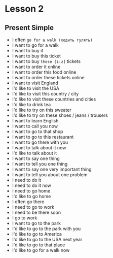 # Lesson 2

## Present Simple

- I often `go for a walk (ходить гулять) `
- I want to go for a walk
- I want to buy it
- I want to buy this ticket
- I want to buy `these [i:z]` tickets
- I want to order it online
- I want to order this food online
- I want to order these tickets online
- I want to visit England
- I'd like to visit the USA
- I'd like to visit this country / city
- I'd like to visit these countries and cities
- I'd like to drink tea
- I'd like to try on this sweater
- I'd like to try on these shoes / jeans / trousers
- I want to learn English
- I want to call you now
- I want to go to that shop
- I want to go to this restaurant
- I want to go there with you
- I want to talk about it now
- I'd like to talk about it
- I want to say one thing
- I want to tell you one thing
- I want to say one very important thing
- I want to tell you about one problem
- I need to do it
- I need to do it now
- I need to go home
- I'd like to go home
- I often go there
- I need to go to work
- I need to be there soon
- I go to work
- I want to go to the park
- I'd like to go to the park with you
- I'd like to go to America
- I'd like to go to the USA next year
- I'd like to go to that place
- I'd like to go for a walk now
